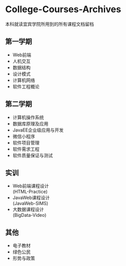 # College-Courses-Archives
本科就读宜宾学院所用到的所有课程文档留档

## 第一学期
* Web前端
* 人机交互
* 数据结构
* 设计模式
* 计算机网络
* 软件工程概论

## 第二学期
* 计算机操作系统
* 数据库原理及应用
* JavaEE企业级应用与开发
* 微信小程序
* 软件项目管理
* 软件需求工程
* 软件质量保证与测试

## 实训
* Web前端课程设计
<br>(HTML-Practice)
* JavaWeb课程设计
<br>(JavaWeb-SIMS)
* 大数据课程设计
<br>(BigData-Video)

## 其他
* 电子教材
* 绿色公民
* 形势与政策
